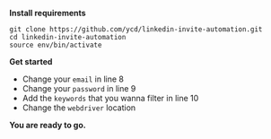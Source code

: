 **Install requirements**

    git clone https://github.com/ycd/linkedin-invite-automation.git
    cd linkedin-invite-automation
    source env/bin/activate
  
    
**Get started**
 - Change your `email`  in line 8
 - Change your `password` in line 9
 - Add the `keywords` that you wanna filter in line 10
 - Change the `webdriver` location

 **You are ready to go.**

